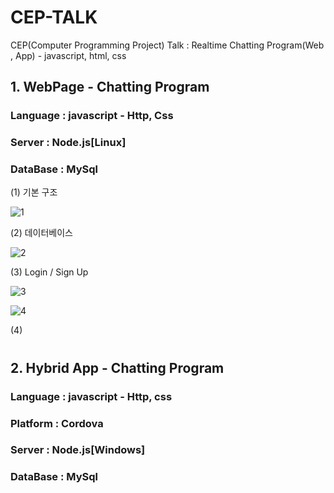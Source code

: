 # CEP-TALK
CEP(Computer Programming Project) Talk : Realtime Chatting Program(Web , App) - javascript, html, css

## 1. WebPage - Chatting Program

### Language : javascript - Http, Css

### Server : Node.js[Linux]

### DataBase : MySql

(1) 기본 구조

![1](https://user-images.githubusercontent.com/22411296/61609729-02948000-ac92-11e9-871c-f79055e4c5b0.JPG)

(2) 데이터베이스

![2](https://user-images.githubusercontent.com/22411296/61609752-150eb980-ac92-11e9-8ecd-52f456496d4b.JPG)

(3) Login / Sign Up

![3](https://user-images.githubusercontent.com/22411296/61609885-7171d900-ac92-11e9-92af-fe90c710b9b7.png)

![4](https://user-images.githubusercontent.com/22411296/61610269-9ca8f800-ac93-11e9-8238-6c4431db97b1.png)

(4) 
# 

## 2. Hybrid App - Chatting Program

### Language : javascript - Http, css

### Platform : Cordova

### Server : Node.js[Windows]

### DataBase : MySql



